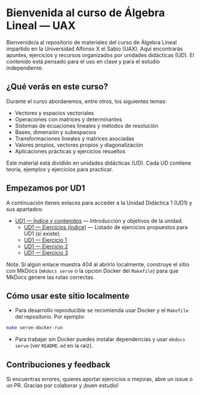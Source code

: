 # Bienvenida al curso de Álgebra Lineal — UAX

Bienvenido/a al repositorio de materiales del curso de Álgebra Lineal impartido en la Universidad Alfonso X el Sabio (UAX). Aquí encontrarás apuntes, ejercicios y recursos organizados por unidades didácticas (UD). El contenido está pensado para el uso en clase y para el estudio independiente.

## ¿Qué verás en este curso?

Durante el curso abordaremos, entre otros, los siguientes temas:

- Vectores y espacios vectoriales
- Operaciones con matrices y determinantes
- Sistemas de ecuaciones lineales y métodos de resolución
- Bases, dimensión y subespacios
- Transformaciones lineales y matrices asociadas
- Valores propios, vectores propios y diagonalización
- Aplicaciones prácticas y ejercicios resueltos

Este material está dividido en unidades didácticas (UD). Cada UD contiene teoría, ejemplos y ejercicios para practicar.

## Empezamos por UD1

A continuación tienes enlaces para acceder a la Unidad Didáctica 1 (UD1) y sus apartados:

- [UD1 — Índice y contenidos](ud1/index.md) — Introducción y objetivos de la unidad.
    - [UD1 — Ejercicios (índice)](ud1/ejercicios.md) — Listado de ejercicios propuestos para UD1 (si existe).
    - [UD1 — Ejercicio 1](ud1/ejercicio1.md)
    - [UD1 — Ejercicio 2](ud1/ejercicio2.md)
    - [UD1 — Ejercicio 3](ud1/ejercicio3.md)
    

Nota: Si algún enlace muestra 404 al abrirlo localmente, construye el sitio con MkDocs (`mkdocs serve` o la opción Docker del `Makefile`) para que MkDocs genere las rutas correctas.

## Cómo usar este sitio localmente

- Para desarrollo reproducible se recomienda usar Docker y el `Makefile` del repositorio. Por ejemplo:

```bash
make serve-docker-run
```

- Para trabajar sin Docker puedes instalar dependencias y usar `mkdocs serve` (ver `README.md` en la raíz).

## Contribuciones y feedback

Si encuentras errores, quieres aportar ejercicios o mejoras, abre un issue o un PR. Gracias por colaborar y ¡buen estudio!
